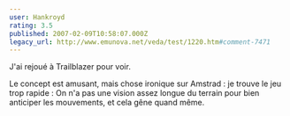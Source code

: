 ```yaml
---
user: Hankroyd
rating: 3.5
published: 2007-02-09T10:58:07.000Z
legacy_url: http://www.emunova.net/veda/test/1220.htm#comment-7471
---
```

J'ai rejoué à Trailblazer pour voir.

Le concept est amusant, mais chose ironique sur Amstrad : je trouve le jeu trop rapide : On n'a pas une vision assez longue du terrain pour bien anticiper les mouvements, et cela gêne quand même.